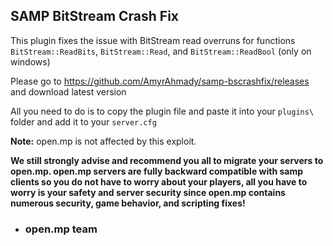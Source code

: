 ## SAMP BitStream Crash Fix
This plugin fixes the issue with BitStream read overruns for functions `BitStream::ReadBits`, `BitStream::Read`, and `BitStream::ReadBool` (only on windows)

Please go to https://github.com/AmyrAhmady/samp-bscrashfix/releases and download latest version

All you need to do is to copy the plugin file and paste it into your `plugins\` folder and add it to your `server.cfg`

**Note:** open.mp is not affected by this exploit.


**We still strongly advise and recommend you all to migrate your servers to open.mp. open.mp servers are fully backward compatible with samp clients so you do not have to worry about your players, all you have to worry is your safety and server security since open.mp contains numerous security, game behavior, and scripting fixes!**

- ### open.mp team
